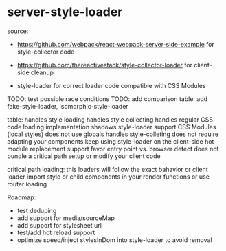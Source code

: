 # server-style-loader

source: 

- https://github.com/webpack/react-webpack-server-side-example
  for style-collector code

- https://github.com/thereactivestack/style-collector-loader
  for client-side cleanup

- style-loader
  for correct loader code compatible with CSS Modules

TODO: test possible race conditions
TODO: add comparison table: add fake-style-loader, isomorphic-style-loader

table:
handles style loading
handles style collecting
handles regular CSS code
loading implementation shadows style-loader
support CSS Modules (local styles)
does not use globals
handles style-colleting
does not require adapting your components
keep using style-loader on the client-side
hot module replacement support
favor entry point vs. browser detect
does not bundle a critical path setup or modify your client code

critical path loading:
this loaders will follow the exact bahavior or client loader
import style or child components in your render functions or use router loading

Roadmap:
- test deduping
- add support for media/sourceMap
- add support for stylesheet url
- test/add hot reload support
- optimize speed/inject stylesInDom into style-loader to avoid removal
